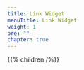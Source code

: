 ```yaml
---
title: Link Widget
menuTitle: Link Widget
weight: 1
pre: ""
chapter: true
---
```


{{% children /%}}
